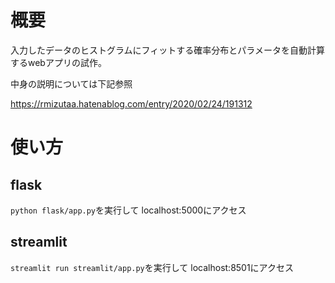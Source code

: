 # 概要
入力したデータのヒストグラムにフィットする確率分布とパラメータを自動計算するwebアプリの試作。

中身の説明については下記参照

https://rmizutaa.hatenablog.com/entry/2020/02/24/191312

# 使い方

## flask
```python flask/app.py```を実行して
localhost:5000にアクセス

## streamlit
```streamlit run streamlit/app.py```を実行して
localhost:8501にアクセス
